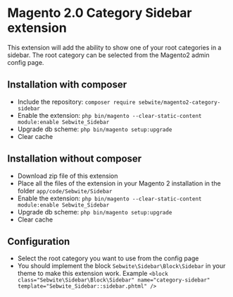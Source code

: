 # Magento 2.0 Category Sidebar extension
This extension will add the ability to show one of your root categories in a sidebar. The root category can be selected from the Magento2 admin config page.

## Installation with composer
* Include the repository: `composer require sebwite/magento2-category-sidebar`
* Enable the extension: `php bin/magento --clear-static-content module:enable Sebwite_Sidebar`
* Upgrade db scheme: `php bin/magento setup:upgrade`
* Clear cache

## Installation without composer
* Download zip file of this extension
* Place all the files of the extension in your Magento 2 installation in the folder `app/code/Sebwite/Sidebar`
* Enable the extension: `php bin/magento --clear-static-content module:enable Sebwite_Sidebar`
* Upgrade db scheme: `php bin/magento setup:upgrade`
* Clear cache

## Configuration
* Select the root category you want to use from the config page
* You should implement the block `Sebwite\Sidebar\Block\Sidebar` in your theme to make this extension work. Example
`<block class="Sebwite\Sidebar\Block\Sidebar" name="category-sidebar" template="Sebwite_Sidebar::sidebar.phtml" />`